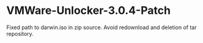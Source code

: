 # VMWare-Unlocker-3.0.4-Patch
Fixed path to darwin.iso in zip source. 
Avoid redownload and deletion of tar repository.
